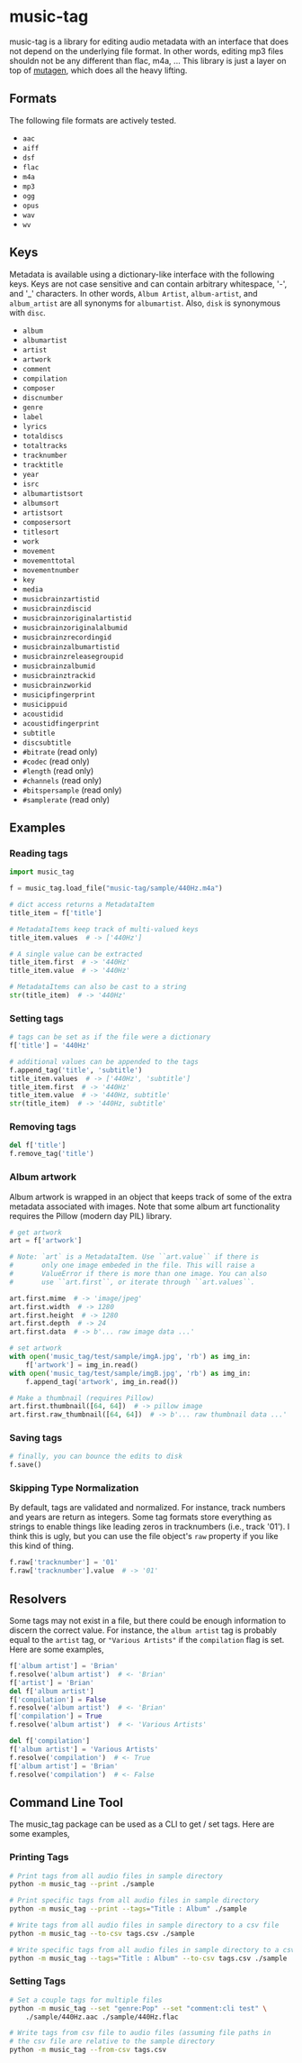 # music-tag

music-tag is a library for editing audio metadata with an interface
that does not depend on the underlying file format. In other words, editing
mp3 files shouldn not be any different than flac, m4a, ... This library is
just a layer on top of [mutagen](https://mutagen.readthedocs.io/en/latest/),
which does all the heavy lifting.

## Formats

The following file formats are actively tested.

- ``aac``
- ``aiff``
- ``dsf``
- ``flac``
- ``m4a``
- ``mp3``
- ``ogg``
- ``opus``
- ``wav``
- ``wv``

## Keys

Metadata is available using a dictionary-like interface with the following keys.
Keys are not case sensitive and can contain arbitrary whitespace, '-', and '_'
characters. In other words, ``Album Artist``, ``album-artist``, and
``album_artist`` are all synonyms for ``albumartist``. Also, ``disk`` is synonymous with ``disc``.

- ``album``
- ``albumartist``
- ``artist``
- ``artwork``
- ``comment``
- ``compilation``
- ``composer``
- ``discnumber``
- ``genre``
- ``label``
- ``lyrics``
- ``totaldiscs``
- ``totaltracks``
- ``tracknumber``
- ``tracktitle``
- ``year``
- ``isrc``
- ``albumartistsort``
- ``albumsort``
- ``artistsort``
- ``composersort``
- ``titlesort``
- ``work``
- ``movement``
- ``movementtotal``
- ``movementnumber``
- ``key``
- ``media``
- ``musicbrainzartistid``
- ``musicbrainzdiscid``
- ``musicbrainzoriginalartistid``
- ``musicbrainzoriginalalbumid``
- ``musicbrainzrecordingid``
- ``musicbrainzalbumartistid``
- ``musicbrainzreleasegroupid``
- ``musicbrainzalbumid``
- ``musicbrainztrackid``
- ``musicbrainzworkid``
- ``musicipfingerprint``
- ``musicippuid``
- ``acoustidid``
- ``acoustidfingerprint``
- ``subtitle``
- ``discsubtitle``
- ``#bitrate`` (read only)
- ``#codec`` (read only)
- ``#length`` (read only)
- ``#channels`` (read only)
- ``#bitspersample`` (read only)
- ``#samplerate`` (read only)

## Examples

### Reading tags

``` python
import music_tag

f = music_tag.load_file("music-tag/sample/440Hz.m4a")

# dict access returns a MetadataItem
title_item = f['title']

# MetadataItems keep track of multi-valued keys
title_item.values  # -> ['440Hz']

# A single value can be extracted
title_item.first  # -> '440Hz'
title_item.value  # -> '440Hz'

# MetadataItems can also be cast to a string
str(title_item)  # -> '440Hz'
```

### Setting tags

``` python
# tags can be set as if the file were a dictionary
f['title'] = '440Hz'

# additional values can be appended to the tags
f.append_tag('title', 'subtitle')
title_item.values  # -> ['440Hz', 'subtitle']
title_item.first  # -> '440Hz'
title_item.value  # -> '440Hz, subtitle'
str(title_item)  # -> '440Hz, subtitle'
```

### Removing tags

``` python
del f['title']
f.remove_tag('title')
```

### Album artwork

Album artwork is wrapped in an object that keeps track of some of the
extra metadata associated with images. Note that some album art functionality
requires the Pillow (modern day PIL) library.

``` python
# get artwork
art = f['artwork']

# Note: `art` is a MetadataItem. Use ``art.value`` if there is
#       only one image embeded in the file. This will raise a
#       ValueError if there is more than one image. You can also
#       use ``art.first``, or iterate through ``art.values``.

art.first.mime  # -> 'image/jpeg'
art.first.width  # -> 1280
art.first.height  # -> 1280
art.first.depth  # -> 24
art.first.data  # -> b'... raw image data ...'

# set artwork
with open('music_tag/test/sample/imgA.jpg', 'rb') as img_in:
    f['artwork'] = img_in.read()
with open('music_tag/test/sample/imgB.jpg', 'rb') as img_in:
    f.append_tag('artwork', img_in.read())

# Make a thumbnail (requires Pillow)
art.first.thumbnail([64, 64])  # -> pillow image
art.first.raw_thumbnail([64, 64])  # -> b'... raw thumbnail data ...'
```

### Saving tags

``` python
# finally, you can bounce the edits to disk
f.save()
```

### Skipping Type Normalization

By default, tags are validated and normalized. For instance, track numbers
and years are return as integers. Some tag formats store everything as strings
to enable things like leading zeros in tracknumbers (i.e., track '01'). I think
this is ugly, but you can use the file object's ``raw`` property if you like
this kind of thing.

``` python
f.raw['tracknumber'] = '01'
f.raw['tracknumber'].value  # -> '01'
```

## Resolvers

Some tags may not exist in a file, but there could be enough information to
discern the correct value. For instance, the ``album artist`` tag is probably
equal to the ``artist`` tag, or ``"Various Artists"`` if the ``compilation``
flag is set. Here are some examples,

``` python
f['album artist'] = 'Brian'
f.resolve('album artist')  # <- 'Brian'
f['artist'] = 'Brian'
del f['album artist']
f['compilation'] = False
f.resolve('album artist')  # <- 'Brian'
f['compilation'] = True
f.resolve('album artist')  # <- 'Various Artists'

del f['compilation']
f['album artist'] = 'Various Artists'
f.resolve('compilation')  # <- True
f['album artist'] = 'Brian'
f.resolve('compilation')  # <- False
```

## Command Line Tool

The music_tag package can be used as a CLI to get / set tags. Here are some
examples,

### Printing Tags

``` bash
# Print tags from all audio files in sample directory
python -m music_tag --print ./sample

# Print specific tags from all audio files in sample directory      
python -m music_tag --print --tags="Title : Album" ./sample

# Write tags from all audio files in sample directory to a csv file
python -m music_tag --to-csv tags.csv ./sample

# Write specific tags from all audio files in sample directory to a csv file
python -m music_tag --tags="Title : Album" --to-csv tags.csv ./sample
```

### Setting Tags
``` bash
# Set a couple tags for multiple files      
python -m music_tag --set "genre:Pop" --set "comment:cli test" \
    ./sample/440Hz.aac ./sample/440Hz.flac

# Write tags from csv file to audio files (assuming file paths in
# the csv file are relative to the sample directory
python -m music_tag --from-csv tags.csv
```
